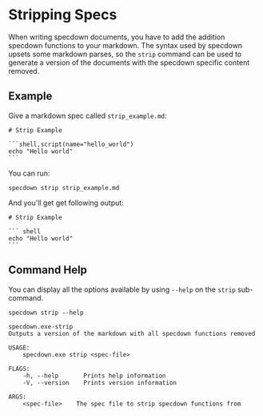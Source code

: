 # Stripping Specs

When writing specdown documents, you have to add the addition specdown functions to your markdown.
The syntax used by specdown upsets some markdown parses, so the `strip` command can be used to generate a version of the documents with the specdown specific content removed.

## Example

Give a markdown spec called `strip_example.md`:

~~~markdown,file(path="strip_example.md")
# Strip Example

```shell,script(name="hello_world")
echo "Hello world"
```
~~~

You can run:

```shell, script(name="strip_example")
specdown strip strip_example.md
```

And you'll get get following output:

~~~markdown, verify(script_name="strip_example")
# Strip Example

``` shell
echo "Hello world"
```

~~~

## Command Help

You can display all the options available by using `--help` on the `strip` sub-command.

```shell,script(name="run_help")
specdown strip --help
```

```text,verify(script_name="run_help")
specdown.exe-strip 
Outputs a version of the markdown with all specdown functions removed

USAGE:
    specdown.exe strip <spec-file>

FLAGS:
    -h, --help       Prints help information
    -V, --version    Prints version information

ARGS:
    <spec-file>    The spec file to strip specdown functions from
```

